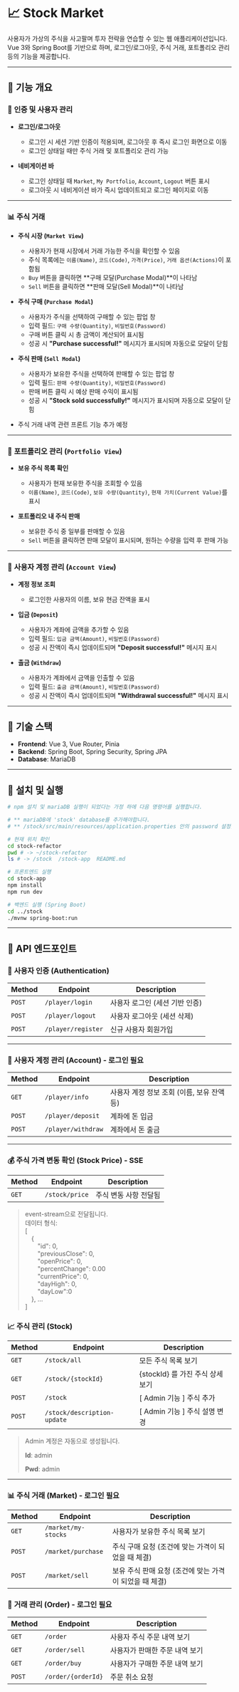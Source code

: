 # 📈 Stock Market

사용자가 가상의 주식을 사고팔며 투자 전략을 연습할 수 있는 웹 애플리케이션입니다. 
Vue 3와 Spring Boot를 기반으로 하며, 로그인/로그아웃, 주식 거래, 포트폴리오 관리 등의 기능을 제공합니다.

---

## 🚀 **기능 개요**

### 🔐 **인증 및 사용자 관리**
- **로그인/로그아웃**  
  - 로그인 시 세션 기반 인증이 적용되며, 로그아웃 후 즉시 로그인 화면으로 이동  
  - 로그인 상태일 때만 주식 거래 및 포트폴리오 관리 가능  

- **네비게이션 바**  
  - 로그인 상태일 때 `Market`, `My Portfolio`, `Account`, `Logout` 버튼 표시  
  - 로그아웃 시 네비게이션 바가 즉시 업데이트되고 로그인 페이지로 이동  

---

### 📊 **주식 거래**
- **주식 시장 (`Market View`)**
  - 사용자가 현재 시장에서 거래 가능한 주식을 확인할 수 있음  
  - 주식 목록에는 `이름(Name)`, `코드(Code)`, `가격(Price)`, `거래 옵션(Actions)`이 포함됨  
  - `Buy` 버튼을 클릭하면 **구매 모달(Purchase Modal)**이 나타남  
  - `Sell` 버튼을 클릭하면 **판매 모달(Sell Modal)**이 나타남  

- **주식 구매 (`Purchase Modal`)**
  - 사용자가 주식을 선택하여 구매할 수 있는 팝업 창  
  - 입력 필드: `구매 수량(Quantity)`, `비밀번호(Password)`  
  - 구매 버튼 클릭 시 총 금액이 계산되어 표시됨  
  - 성공 시 **"Purchase successful!"** 메시지가 표시되며 자동으로 모달이 닫힘  

- **주식 판매 (`Sell Modal`)**
  - 사용자가 보유한 주식을 선택하여 판매할 수 있는 팝업 창  
  - 입력 필드: `판매 수량(Quantity)`, `비밀번호(Password)`  
  - 판매 버튼 클릭 시 예상 판매 수익이 표시됨  
  - 성공 시 **"Stock sold successfully!"** 메시지가 표시되며 자동으로 모달이 닫힘

- 주식 거래 내역 관련 프론트 기능 추가 예정

---

### 📁 **포트폴리오 관리 (`Portfolio View`)**
- **보유 주식 목록 확인**
  - 사용자가 현재 보유한 주식을 조회할 수 있음  
  - `이름(Name)`, `코드(Code)`, `보유 수량(Quantity)`, `현재 가치(Current Value)`를 표시  

- **포트폴리오 내 주식 판매**
  - 보유한 주식 중 일부를 판매할 수 있음  
  - `Sell` 버튼을 클릭하면 판매 모달이 표시되며, 원하는 수량을 입력 후 판매 가능  

---

### 👤 **사용자 계정 관리 (`Account View`)**
- **계정 정보 조회**
  - 로그인한 사용자의 이름, 보유 현금 잔액을 표시  

- **입금 (`Deposit`)**
  - 사용자가 계좌에 금액을 추가할 수 있음  
  - 입력 필드: `입금 금액(Amount)`, `비밀번호(Password)`  
  - 성공 시 잔액이 즉시 업데이트되며 **"Deposit successful!"** 메시지 표시  

- **출금 (`Withdraw`)**
  - 사용자가 계좌에서 금액을 인출할 수 있음  
  - 입력 필드: `출금 금액(Amount)`, `비밀번호(Password)`  
  - 성공 시 잔액이 즉시 업데이트되며 **"Withdrawal successful!"** 메시지 표시  

---

## 🔧 **기술 스택**
- **Frontend**: Vue 3, Vue Router, Pinia  
- **Backend**: Spring Boot, Spring Security, Spring JPA
- **Database**: MariaDB  

---

## 🎯 **설치 및 실행**
```sh
# npm 설치 및 mariaDB 실행이 되었다는 가정 하에 다음 명령어를 실행합니다.

# ** mariaDB에 'stock' database를 추가해야합니다.
# ** /stock/src/main/resources/application.properties 안의 password 설정을 개인이 설정한 비밀번호로 변경해야합니다.

# 현재 위치 확인
cd stock-refactor
pwd # -> ~/stock-refactor
ls # -> /stock  /stock-app  README.md

# 프론트엔드 실행
cd stock-app
npm install
npm run dev

# 백엔드 실행 (Spring Boot)
cd ../stock
./mvnw spring-boot:run
```

---

## 📜 **API 엔드포인트**

### 🔐 **사용자 인증 (Authentication)**
| Method | Endpoint          | Description |
|--------|------------------|-------------|
| `POST` | `/player/login`  | 사용자 로그인 (세션 기반 인증) |
| `POST` | `/player/logout` | 사용자 로그아웃 (세션 삭제) |
| `POST` | `/player/register` | 신규 사용자 회원가입 |

---

### 👤 **사용자 계정 관리 (Account) - 로그인 필요**
| Method | Endpoint            | Description |
|--------|--------------------|-------------|
| `GET`  | `/player/info`     | 사용자 계정 정보 조회 (이름, 보유 잔액 등) |
| `POST` | `/player/deposit`  | 계좌에 돈 입금 |
| `POST` | `/player/withdraw` | 계좌에서 돈 출금 |

---

### 💰 **주식 가격 변동 확인 (Stock Price) - SSE**
| Method | Endpoint              | Description |
|--------|----------------------|-------------|
| `GET`  | `/stock/price`      | 주식 변동 사항 전달됨 |
> event-stream으로 전달됩니다.<br>
데이터 형식:<br>
[<br>&emsp;{<br>
  &emsp;&emsp;"id": 0,<br>
  &emsp;&emsp;"previousClose": 0,<br>
  &emsp;&emsp;"openPrice": 0,<br>
  &emsp;&emsp;"percentChange": 0.00 <br>
  &emsp;&emsp;"currentPrice": 0,<br>
  &emsp;&emsp;"dayHigh": 0,<br>
  &emsp;&emsp;"dayLow":0<br>
&emsp;}, ...<br>]

### 📈 **주식 관리 (Stock)**
| Method | Endpoint            | Description |
|--------|--------------------|-------------|
| `GET` | `/stock/all`  | 모든 주식 목록 보기 |
| `GET` | `/stock/{stockId}` | {stockId} 를 가진 주식 상세 보기 |
| `POST`  | `/stock`     | [ Admin 기능 ] 주식 추가 |
| `POST`  | `/stock/description-update`     | [ Admin 기능 ] 주식 설명 변경 |

> Admin 계정은 자동으로 생성됩니다.
>
> **Id**: admin
>
> **Pwd**: admin

---

### 📊 **주식 거래 (Market) - 로그인 필요**
| Method | Endpoint              | Description |
|--------|----------------------|-------------|
| `GET`  | `/market/my-stocks`      | 사용자가 보유한 주식 목록 보기 |
| `POST` | `/market/purchase`    | 주식 구매 요청 (조건에 맞는 가격이 되었을 때 체결) |
| `POST` | `/market/sell`        | 보유 주식 판매 요청 (조건에 맞는 가격이 되었을 때 체결) |

### 🧾 **거래 관리 (Order) - 로그인 필요**
| Method | Endpoint              | Description |
|--------|----------------------|-------------|
| `GET`  | `/order`      | 사용자 주식 주문 내역 보기 |
| `GET`  | `/order/sell`      | 사용자가 판매한 주문 내역 보기 |
| `GET`  | `/order/buy`      | 사용자가 구매한 주문 내역 보기 |
| `POST` | `/order/{orderId}`        | 주문 취소 요청 |
